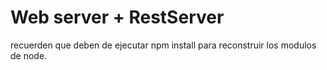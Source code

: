 # Web server + RestServer

recuerden que deben de ejecutar npm install para reconstruir los modulos de node.